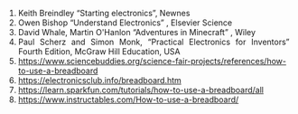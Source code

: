 <div style="text-align:justify">

1. Keith Breindley “Starting electronics”, Newnes
2. Owen Bishop “Understand Electronics” , Elsevier Science
3. David Whale, Martin O'Hanlon “Adventures in Minecraft” , Wiley
4. Paul Scherz and Simon Monk, “Practical Electronics for Inventors” Fourth Edition, McGraw Hill Education, USA
5. https://www.sciencebuddies.org/science-fair-projects/references/how-to-use-a-breadboard
6. https://electronicsclub.info/breadboard.htm
7. https://learn.sparkfun.com/tutorials/how-to-use-a-breadboard/all
8. https://www.instructables.com/How-to-use-a-breadboard/

</div>